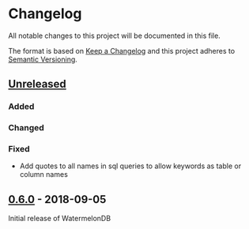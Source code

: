 # Changelog
All notable changes to this project will be documented in this file.

The format is based on [Keep a Changelog](http://keepachangelog.com/en/1.0.0/)
and this project adheres to [Semantic Versioning](http://semver.org/spec/v2.0.0.html).

## [Unreleased]

### Added

### Changed

### Fixed
- Add quotes to all names in sql queries to allow keywords as table or column names

## [0.6.0] - 2018-09-05

Initial release of WatermelonDB

[Unreleased]: https://github.com/nozbe/watermelondb/compare/v0.6.0...HEAD
[0.6.0]: https://github.com/nozbe/watermelondb/compare/9f8f79a924c6a8d17fb90406f6ce672a68e79779...v0.6.0

